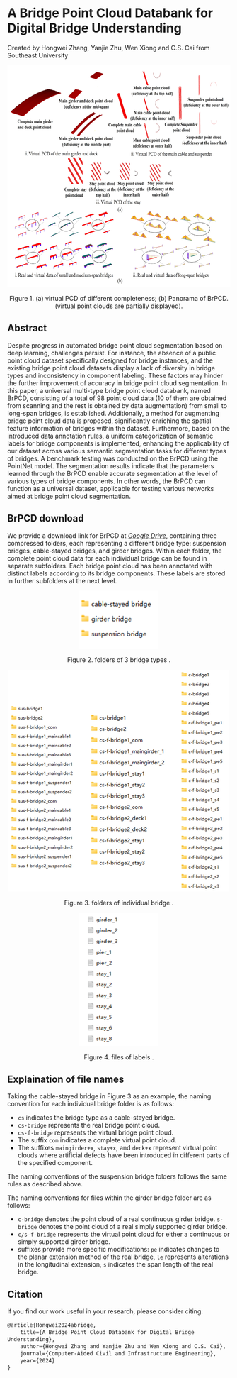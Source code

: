 # A Bridge Point Cloud Databank for Digital Bridge Understanding
Created by Hongwei Zhang, Yanjie Zhu, Wen Xiong and C.S. Cai from Southeast University


<p align="center"><img src="pictures/FIG.1.jpg" alt="file" width="600" height="500">
<p align="center"> Figure 1.  (a) virtual PCD of different completeness; (b) Panorama of BrPCD. (virtual point clouds are partially displayed). </p>

## Abstract
Despite progress in automated bridge point cloud segmentation based on deep learning, challenges persist. For instance, the absence of a public point cloud dataset specifically designed for bridge instances, and the existing bridge point cloud datasets display a lack of diversity in bridge types and inconsistency in component labeling. These factors may hinder the further improvement of accuracy in bridge point cloud segmentation. In this paper, a universal multi-type bridge point cloud databank, named BrPCD, consisting of a total of 98 point cloud data (10 of them are obtained from scanning and the rest is obtained by data augmentation) from small to long-span bridges, is established. Additionally, a method for augmenting bridge point cloud data is proposed, significantly enriching the spatial feature information of bridges within the dataset. Furthermore, based on the introduced data annotation rules, a uniform categorization of semantic labels for bridge components is implemented, enhancing the applicability of our dataset across various semantic segmentation tasks for different types of bridges. A benchmark testing was conducted on the BrPCD using the PointNet model. The segmentation results indicate that the parameters learned through the BrPCD enable accurate segmentation at the level of various types of bridge components. In other words, the BrPCD can function as a universal dataset, applicable for testing various networks aimed at bridge point cloud segmentation.

## BrPCD download
We provide a download link for BrPCD at *<a href="https://drive.google.com/drive/folders/1hoV1DeMOxDDwcQd7nwWBLmElzHuWlXk8?usp=sharing" target="_blank">Google Drive</a>*, containing three compressed folders, each representing a different bridge type: suspension bridges, cable-stayed bridges, and girder bridges. Within each folder, the complete point cloud data for each individual bridge can be found in separate subfolders. Each bridge point cloud has been annotated with distinct labels according to its bridge components. These labels are stored in further subfolders at the next level.

<p align="center"> <img src="pictures/FIG2.png" alt="file" width="180" height="130">
<p align="center"> Figure 2. folders of 3 bridge types . </p>


<p align="center"><img src="pictures/FIG3.jpg" alt="file" width="500" height="500">
<p align="center"> Figure 3. folders of individual bridge . </p>

<p align="center"> <img src="pictures/FIG4.png" alt="file" width="180" height="300">
<p align="center"> Figure 4. files of labels . </p>

## Explaination of file names
Taking the cable-stayed bridge in Figure 3 as an example, the naming convention for each individual bridge folder is as follows:
* `cs` indicates the bridge type as a cable-stayed bridge.
* `cs-bridge` represents the real bridge point cloud.
* `cs-f-bridge` represents the virtual bridge point cloud.
* The suffix `com` indicates a complete virtual point cloud.
* The suffixes `maingirder+x`, `stay+x`, and `deck+x` represent virtual point clouds where artificial defects have been introduced in different parts of the specified component.

The naming conventions of the suspension bridge folders follows the same rules as described above.

The naming conventions for files within the girder bridge folder are as follows: 
* `c-bridge` denotes the point cloud of a real continuous girder bridge. `s-bridge` denotes the point cloud of a real simply supported girder bridge. 
* `c/s-f-bridge` represents the virtual point cloud for either a continuous or simply supported girder bridge.
* suffixes provide more specific modifications: `pe` indicates changes to the planar extension method of the real bridge, `le` represents alterations in the longitudinal extension, `s` indicates the span length of the real bridge.
## Citation
If you find our work useful in your research, please consider citing:
    
    @article{Hongwei2024abridge,
    	title={A Bridge Point Cloud Databank for Digital Bridge Understanding},
    	author={Hongwei Zhang and Yanjie Zhu and Wen Xiong and C.S. Cai},
    	journal={Computer-Aided Civil and Infrastructure Engineering},
    	year={2024}
    }




